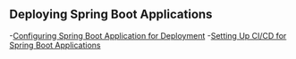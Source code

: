 ## Deploying Spring Boot Applications
-[Configuring Spring Boot Application for Deployment](tutorial_1.md)
-[Setting Up CI/CD for Spring Boot Applications](tutorial_2.md)


